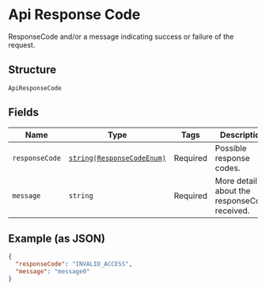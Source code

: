 
# Api Response Code

ResponseCode and/or a message indicating success or failure of the request.

## Structure

`ApiResponseCode`

## Fields

| Name | Type | Tags | Description | Getter | Setter |
|  --- | --- | --- | --- | --- | --- |
| `responseCode` | [`string(ResponseCodeEnum)`](../../doc/models/response-code-enum.md) | Required | Possible response codes. | getResponseCode(): string | setResponseCode(string responseCode): void |
| `message` | `string` | Required | More details about the responseCode received. | getMessage(): string | setMessage(string message): void |

## Example (as JSON)

```json
{
  "responseCode": "INVALID_ACCESS",
  "message": "message0"
}
```

